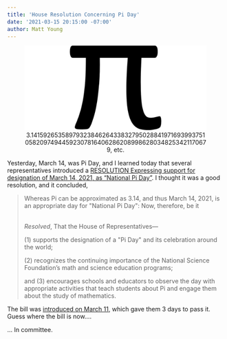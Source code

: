 ```yaml
---
title: 'House Resolution Concerning Pi Day'
date: '2021-03-15 20:15:00 -07:00'
author: Matt Young
---
```


<figure>
<img src="/uploads/2021/Pi.jpg" alt="100 digits of pi"/>
<figcaption><center>3.1415926535897932384626433832795028841971693993751058209749445923078164062862089986280348253421170679, etc.</center>
</figcaption>
</figure>

Yesterday, March 14, was Pi Day, and I learned today that several representatives introduced a <a href="https://www.congress.gov/117/bills/hres221/BILLS-117hres221ih.pdf">RESOLUTION Expressing support for designation of March 14, 2021, as &ldquo;National Pi Day&rdquo;</a>. I thought it was a good resolution, and it concluded,

<blockquote>Whereas Pi can be approximated as 3.14, and thus March 14, 2021, is an appropriate day for "National Pi Day": Now, therefore, be it <br/><br/>

<i>Resolved</i>, That the House of Representatives— 

(1) supports the designation of a "Pi Day" and its celebration around the world; 

(2) recognizes the continuing importance of the National Science Foundation’s math and science education programs; 

and (3) encourages schools and educators to observe the day with appropriate activities that teach students about Pi and engage them about the study of mathematics.</blockquote>

The bill was <a href="https://www.congress.gov/bill/117th-congress/house-resolution/221/all-info">introduced on March 11</a>, which gave them 3 days to pass it. Guess where the bill is now….

<!--more-->

… In committee. 
